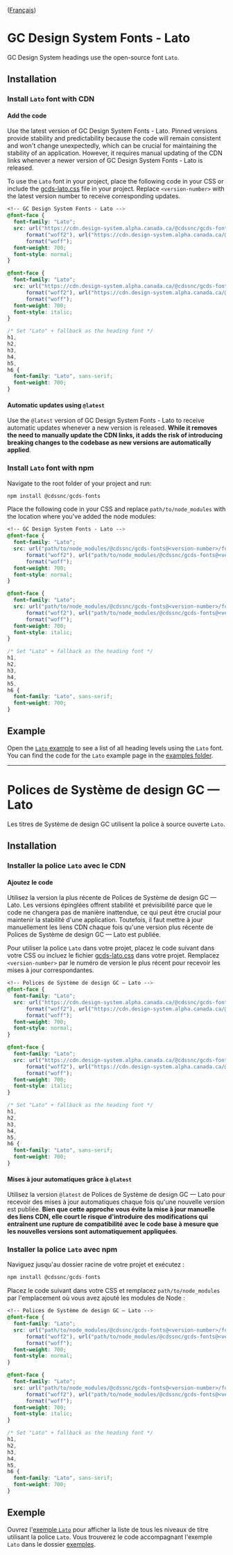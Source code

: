 ([Français](#polices-de-système-de-design-gc--lato))

# GC Design System Fonts - Lato

GC Design System headings use the open-source font `Lato`.

## Installation

### Install `Lato` font with CDN

#### Add the code

Use the latest version of GC Design System Fonts - Lato. Pinned versions provide stability and predictability because the code will remain consistent and won't change unexpectedly, which can be crucial for maintaining the stability of an application. However, it requires manual updating of the CDN links whenever a newer version of GC Design System Fonts - Lato is released.

To use the `Lato` font in your project, place the following code in your CSS or include the [gcds-lato.css](https://github.com/cds-snc/gcds-fonts/blob/main/fonts/lato/gcds-lato.css) file in your project. Replace `<version-number>` with the latest version number to receive corresponding updates.

```css
<!-- GC Design System Fonts - Lato -->
@font-face {
  font-family: "Lato";
  src: url("https://cdn.design-system.alpha.canada.ca/@cdssnc/gcds-fonts@<version-number>/fonts/lato/gcds-lato.woff2")
      format("woff2"), url("https://cdn.design-system.alpha.canada.ca/@cdssnc/gcds-fonts@<version-number>/fonts/lato/gcds-lato.woff")
      format("woff");
  font-weight: 700;
  font-style: normal;
}

@font-face {
  font-family: "Lato";
  src: url("https://cdn.design-system.alpha.canada.ca/@cdssnc/gcds-fonts@<version-number>/fonts/lato/gcds-lato-italic.woff2")
      format("woff2"), url("https://cdn.design-system.alpha.canada.ca/@cdssnc/gcds-fonts@<version-number>/fonts/lato/gcds-lato-italic.woff")
      format("woff");
  font-weight: 700;
  font-style: italic;
}

/* Set "Lato" + fallback as the heading font */
h1,
h2,
h3,
h4,
h5,
h6 {
  font-family: "Lato", sans-serif;
  font-weight: 700;
}
```

#### Automatic updates using `@latest`

Use the `@latest` version of GC Design System Fonts - Lato to receive automatic updates whenever a new version is released. **While it removes the need to manually update the CDN links, it adds the risk of introducing breaking changes to the codebase as new versions are automatically applied**.

### Install `Lato` font with npm

Navigate to the root folder of your project and run:

```js
npm install @cdssnc/gcds-fonts
```

Place the following code in your CSS and replace `path/to/node_modules` with the location where you've added the node modules:

```css
<!-- GC Design System Fonts - Lato -->
@font-face {
  font-family: "Lato";
  src: url("path/to/node_modules/@cdssnc/gcds-fonts@<version-number>/fonts/lato/gcds-lato.woff2")
      format("woff2"), url("path/to/node_modules/@cdssnc/gcds-fonts@<version-number>/fonts/lato/gcds-lato.woff")
      format("woff");
  font-weight: 700;
  font-style: normal;
}

@font-face {
  font-family: "Lato";
  src: url("path/to/node_modules/@cdssnc/gcds-fonts@<version-number>/fonts/lato/gcds-lato-italic.woff2")
      format("woff2"), url("path/to/node_modules/@cdssnc/gcds-fonts@<version-number>/fonts/lato/gcds-lato-italic.woff")
      format("woff");
  font-weight: 700;
  font-style: italic;
}

/* Set "Lato" + fallback as the heading font */
h1,
h2,
h3,
h4,
h5,
h6 {
  font-family: "Lato", sans-serif;
  font-weight: 700;
}
```

## Example

Open the [`Lato` example]() to see a list of all heading levels using the `Lato` font. You can find the code for the `Lato` example page in the [examples folder](https://github.com/cds-snc/gcds-fonts/tree/main/examples/lato).

---

# Polices de Système de design GC — Lato

Les titres de Système de design GC utilisent la police à source ouverte `Lato`.

## Installation

### Installer la police `Lato` avec le CDN

#### Ajoutez le code

Utilisez la version la plus récente de Polices de Système de design GC — Lato. Les versions épinglées offrent stabilité et prévisibilité parce que le code ne changera pas de manière inattendue, ce qui peut être crucial pour maintenir la stabilité d'une application. Toutefois, il faut mettre à jour manuellement les liens CDN chaque fois qu'une version plus récente de Polices de Système de design GC — Lato est publiée.

Pour utiliser la police `Lato` dans votre projet, placez le code suivant dans votre CSS ou incluez le fichier [gcds-lato.css](https://github.com/cds-snc/gcds-fonts/blob/main/fonts/lato/gcds-lato.css) dans votre projet. Remplacez `<version-number>` par le numéro de version le plus récent pour recevoir les mises à jour correspondantes.

```css
<!-- Polices de Système de design GC — Lato -->
@font-face {
  font-family: "Lato";
  src: url("https://cdn.design-system.alpha.canada.ca/@cdssnc/gcds-fonts@<version-number>/fonts/lato/gcds-lato.woff2")
      format("woff2"), url("https://cdn.design-system.alpha.canada.ca/@cdssnc/gcds-fonts@<version-number>/fonts/lato/gcds-lato.woff")
      format("woff");
  font-weight: 700;
  font-style: normal;
}

@font-face {
  font-family: "Lato";
  src: url("https://cdn.design-system.alpha.canada.ca/@cdssnc/gcds-fonts@<version-number>/fonts/lato/gcds-lato-italic.woff2")
      format("woff2"), url("https://cdn.design-system.alpha.canada.ca/@cdssnc/gcds-fonts@<version-number>/fonts/lato/gcds-lato-italic.woff")
      format("woff");
  font-weight: 700;
  font-style: italic;
}

/* Set "Lato" + fallback as the heading font */
h1,
h2,
h3,
h4,
h5,
h6 {
  font-family: "Lato", sans-serif;
  font-weight: 700;
}
```

#### Mises à jour automatiques grâce à `@latest`

Utilisez la version `@latest` de Polices de Système de design GC — Lato pour recevoir des mises à jour automatiques chaque fois qu'une nouvelle version est publiée. **Bien que cette approche vous évite la mise à jour manuelle des liens CDN, elle court le risque d'introduire des modifications qui entraînent une rupture de compatibilité avec le code base à mesure que les nouvelles versions sont automatiquement appliquées**.

### Installer la police `Lato` avec npm

Naviguez jusqu'au dossier racine de votre projet et exécutez :

```js
npm install @cdssnc/gcds-fonts
```

Placez le code suivant dans votre CSS et remplacez `path/to/node_modules` par l'emplacement où vous avez ajouté les modules de Node :

```css
<!-- Polices de Système de design GC — Lato -->
@font-face {
  font-family: "Lato";
  src: url("path/to/node_modules/@cdssnc/gcds-fonts@<version-number>/fonts/lato/gcds-lato.woff2")
      format("woff2"), url("path/to/node_modules/@cdssnc/gcds-fonts@<version-number>/fonts/lato/gcds-lato.woff")
      format("woff");
  font-weight: 700;
  font-style: normal;
}

@font-face {
  font-family: "Lato";
  src: url("path/to/node_modules/@cdssnc/gcds-fonts@<version-number>/fonts/lato/gcds-lato-italic.woff2")
      format("woff2"), url("path/to/node_modules/@cdssnc/gcds-fonts@<version-number>/fonts/lato/gcds-lato-italic.woff")
      format("woff");
  font-weight: 700;
  font-style: italic;
}

/* Set "Lato" + fallback as the heading font */
h1,
h2,
h3,
h4,
h5,
h6 {
  font-family: "Lato", sans-serif;
  font-weight: 700;
}
```

## Exemple

Ouvrez l'[exemple `Lato`]() pour afficher la liste de tous les niveaux de titre utilisant la police `Lato`. Vous trouverez le code accompagnant l'exemple `Lato` dans le dossier [exemples](https://github.com/cds-snc/gcds-fonts/tree/main/examples/lato).
